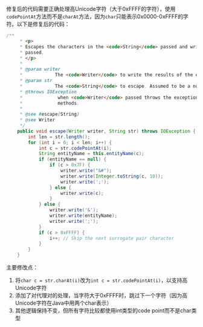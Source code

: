 修复后的代码需要正确处理高Unicode字符（大于0xFFFF的字符），使用`codePointAt`方法而不是`charAt`方法，因为`char`只能表示0x0000-0xFFFF的字符。以下是修复后的代码：

```java
/**
     * <p>
     * Escapes the characters in the <code>String</code> passed and writes the result to the <code>Writer</code>
     * passed.
     * </p>
     * 
     * @param writer
     *            The <code>Writer</code> to write the results of the escaping to. Assumed to be a non-null value.
     * @param str
     *            The <code>String</code> to escape. Assumed to be a non-null value.
     * @throws IOException
     *             when <code>Writer</code> passed throws the exception from calls to the {@link Writer#write(int)}
     *             methods.
     * 
     * @see #escape(String)
     * @see Writer
     */
    public void escape(Writer writer, String str) throws IOException {
        int len = str.length();
        for (int i = 0; i < len; i++) {
            int c = str.codePointAt(i);
            String entityName = this.entityName(c);
            if (entityName == null) {
                if (c > 0x7F) {
                    writer.write("&#");
                    writer.write(Integer.toString(c, 10));
                    writer.write(';');
                } else {
                    writer.write(c);
                }
            } else {
                writer.write('&');
                writer.write(entityName);
                writer.write(';');
            }
            if (c > 0xFFFF) {
                i++; // Skip the next surrogate pair character
            }
        }
    }
```

主要修改点：
1. 将`char c = str.charAt(i)`改为`int c = str.codePointAt(i)`，以支持高Unicode字符
2. 添加了对代理对的处理，当字符大于0xFFFF时，跳过下一个字符（因为高Unicode字符在Java中用两个char表示）
3. 其他逻辑保持不变，但所有字符比较都使用int类型的code point而不是char类型